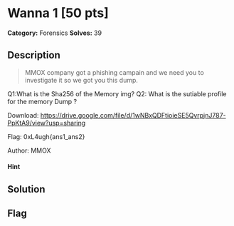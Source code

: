 # Wanna 1 [50 pts]

**Category:** Forensics
**Solves:** 39

## Description
>MMOX company got a phishing campain and we need you to investigate it so we got you this dump.

Q1:What is the Sha256 of the Memory img?
Q2: What is the sutiable profile for the memory Dump ?

Download: https://drive.google.com/file/d/1wNBxQDFtioieSE5QvrpjnJ787-PpKtA9/view?usp=sharing

Flag: 0xL4ugh{ans1_ans2}

Author: MMOX

#### Hint 

## Solution

## Flag

